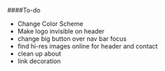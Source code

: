 ####To-do
* Change Color Scheme
* Make logo invisible on header
* change big button over nav bar focus
* find hi-res images online for header and contact
* clean up about
* link decoration
